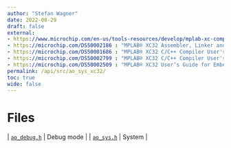 ```yaml
---
author: "Stefan Wagner"
date: 2022-08-29
draft: false
external:
- https://www.microchip.com/en-us/tools-resources/develop/mplab-xc-compilers : "MPLAB® XC Compilers"
- https://microchip.com/DS50002186 : "MPLAB® XC32 Assembler, Linker and Utilities User’s Guide"
- https://microchip.com/DS50001686 : "MPLAB® XC32 C/C++ Compiler User's Guide"
- https://microchip.com/DS50002799 : "MPLAB® XC32 C/C++ Compiler User's Guide for PIC32M MCUs"
- https://microchip.com/DS50002509 : "MPLAB® XC32 User’s Guide for Embedded Engineers"
permalink: /api/src/ao_sys_xc32/
toc: true
wide: false
---
```


# Files

| [`ao_debug.h`](ao_debug.h.md) | Debug mode |
| [`ao_sys.h`](ao_sys.h.md) | System |

